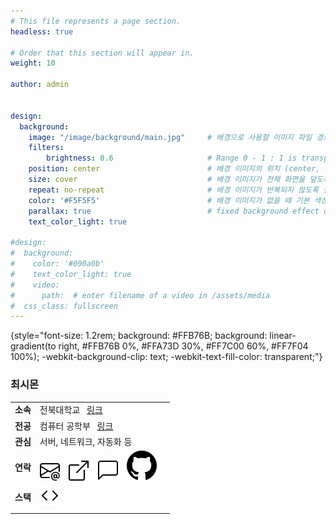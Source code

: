 ```yaml
---
# This file represents a page section.
headless: true

# Order that this section will appear in.
weight: 10

author: admin


design:
  background:
    image: "/image/background/main.jpg"     # 배경으로 사용할 이미지 파일 경로
    filters:
        brightness: 0.6                     # Range 0 - 1 : 1 is transparent and 0 is opaque
    position: center                        # 배경 이미지의 위치 (center, contain, actual)
    size: cover                             # 배경 이미지가 전체 화면을 덮도록 설정
    repeat: no-repeat                       # 배경 이미지가 반복되지 않도록 설정
    color: '#F5F5F5'                        # 배경 이미지가 없을 때 기본 색상
    parallax: true                          # fixed background effect on desktop
    text_color_light: true                  

#design:
#  background:
#    color: '#090a0b'
#    text_color_light: true
#    video:
#      path:  # enter filename of a video in /assets/media
#  css_class: fullscreen
---
```


{style="font-size: 1.2rem; background: #FFB76B; background: linear-gradient(to right, #FFB76B 0%, #FFA73D 30%, #FF7C00 60%, #FF7F04 100%); -webkit-background-clip: text; -webkit-text-fill-color: transparent;"}

### 최시몬
||||
|--|--|--|
|**소속**|전북대학교 &ensp;[링크](https://www.jbnu.ac.kr/kor/)|
|**전공**|컴퓨터 공학부 &ensp;[링크](https://csai.jbnu.ac.kr/csai/index.do)|
|**관심**|서버, 네트워크, 자동화 등|
|**연락**|[![](/assets/media/icons/envelope-at.svg)](mailto:nodove@nodove.com) &ensp; [![](/assets/media/icons/box-arrow-up-right.svg)](nodove.com) &ensp; [![](/assets/media/icons/chat-left.svg)](chat.career-block.com?receiver=nodove) &ensp; [![](/assets/media/icons/iconmonstr-github-1.svg)](https://choisimo.github.com)|
|**스택**|[![](/assets/media/icons/code.svg)]()|
||
